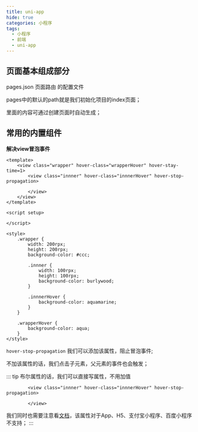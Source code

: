 ```yaml
---
title: uni-app
hide: true
categories: 小程序
tags:
  - 小程序
  - 前端
  - uni-app
---
```



## 页面基本组成部分

pages.json 页面路由 的配置文件

pages中的默认的path就是我们初始化项目的index页面；

里面的内容可通过创建页面时自动生成；


## 常用的内置组件

**解决view冒泡事件**

```vue
<template>
	<view class="wrapper" hover-class="wrapperHover" hover-stay-time=1>
		<view class="innner" hover-class="innnerHover" hover-stop-propagation>

		</view>
	</view>
</template>

<script setup>

</script>

<style>
	.wrapper {
		width: 200rpx;
		height: 200rpx;
		background-color: #ccc;

		.innner {
			width: 100rpx;
			height: 100rpx;
			background-color: burlywood;
		}

		.innnerHover {
			background-color: aquamarine;
		}
	}

	.wrapperHover {
		background-color: aqua;
	}
</style>
```

`hover-stop-propagation` 我们可以添加该属性，阻止冒泡事件;

不加该属性的话，我们点击子元素，父元素的事件也会触发；

::: tip
布尔属性的话，我们可以直接写属性，不用加值
```vue
		<view class="innner" hover-class="innnerHover" hover-stop-propagation>

		</view>
```

我们同时也需要注意看[文档](https://uniapp.dcloud.net.cn/component/view.html)，该属性对于App、H5、支付宝小程序、百度小程序不支持；
:::





